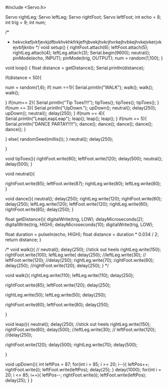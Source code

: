 #include <Servo.h>

Servo rightLeg;
Servo leftLeg;
Servo rightFoot;
Servo leftFoot;
int echo = 8;
int trig = 9;
int num;


/*
 * hekvckefjvkfjevkjdfbvkhvkhkfrkjefhjbvekjhvkrjhvrkejhvbkejhvkejvkerjvkejvbfjknbv
 */
void setup() {
 rightFoot.attach(6);
 leftFoot.attach(5);
 rightLeg.attach(4);
 leftLeg.attach(3);
 Serial.begin(9600);
 neutral();
 pinMode(echo, INPUT);
 pinMode(trig, OUTPUT);
num = random(1,100);
}

void loop() { 
  float distance = getDistance();
Serial.println(distance);

if(distance < 50){
  
  num = random(1,6);
  if( num ==1){
    Serial.println("WALK");
    walk();
    walk();
    walk();
    
  }
  if(num== 2){
    Serial.println("Tip Toes!!!!");
    tipToes();
    tipToes();
    tipToes();
  }
  if(num == 3){
    Serial.println("UpDown.");
    upDown();
    neutral();
    delay(250);
    upDown();
    neutral();
    delay(250);
  }
  if(num == 4){
    Serial.println("LeapLeapLeap");
    leap();
    leap();
    leap();
  }
  if(num == 5){
    Serial.println("DANCE PARTAY!!!!");
    dance();
    dance();
    dance();
    dance();
    dance();
  }
  
  

}
else{
  randomSeed(millis());
}
neutral();
delay(250);

}

void tipToes(){
rightFoot.write(60);
leftFoot.write(120);
delay(500);
neutral();
delay(500);
}

void neutral(){

rightFoot.write(85);
leftFoot.write(87);
rightLeg.write(80);
leftLeg.write(80);
}

void dance(){
  neutral();
  delay(250);
  rightLeg.write(120);
  rightFoot.write(60);
  delay(250);
  leftLeg.write(120);
  leftFoot.write(120);
  rightLeg.write(80);
  rightFoot.write(85);
  delay(250);
}

float getDistance(){
  digitalWrite(trig, LOW);
  delayMicroseconds(2);
  digitalWrite(trig, HIGH);
  delayMicroseconds(10);
  digitalWrite(trig, LOW);

  float duration = pulseIn(echo, HIGH);
  float distance = duration * 0.034 / 2;
  return distance;
}

/*
void walk(){ 
// neutral();
delay(250);
//stick out heels
rightLeg.write(150);
rightFoot.write(100);
leftLeg.write( delay(250);
//leftLeg.write(30);
// leftFoot.write(120);
//delay(250);
rightLeg.write(70);
rightFoot.write(60);
delay(250);
//rightFoot.write(120);
delay(250);
} 
*/

void walk(){
rightLeg.write(110);
leftLeg.write(110);
delay(250);

rightFoot.write(85);
leftFoot.write(120);
delay(250);

rightLeg.write(50);
leftLeg.write(50);
delay(250);

rightFoot.write(60);
leftFoot.write(80);
delay(250);

}

void leap(){
  neutral();
  delay(250);
//stick out heels 
  rightLeg.write(150);
  rightFoot.write(60);
  delay(500);
  //leftLeg.write(30);
  // leftFoot.write(120);
  //delay(250);

  rightFoot.write(120);
  delay(500);
  rightLeg.write(70);
  delay(500);

}

void upDown(){
  int leftPos = 87;
  for(int i = 85; i >= 20; i--){
    leftPos++;
    rightFoot.write(i);
    leftFoot.write(leftPos);
    delay(25);
} 
delay(1000);
for(int i = 20; i <= 85; i++){
  leftPos--;
  rightFoot.write(i);
  leftFoot.write(leftPos);
  delay(25);
  }
}
